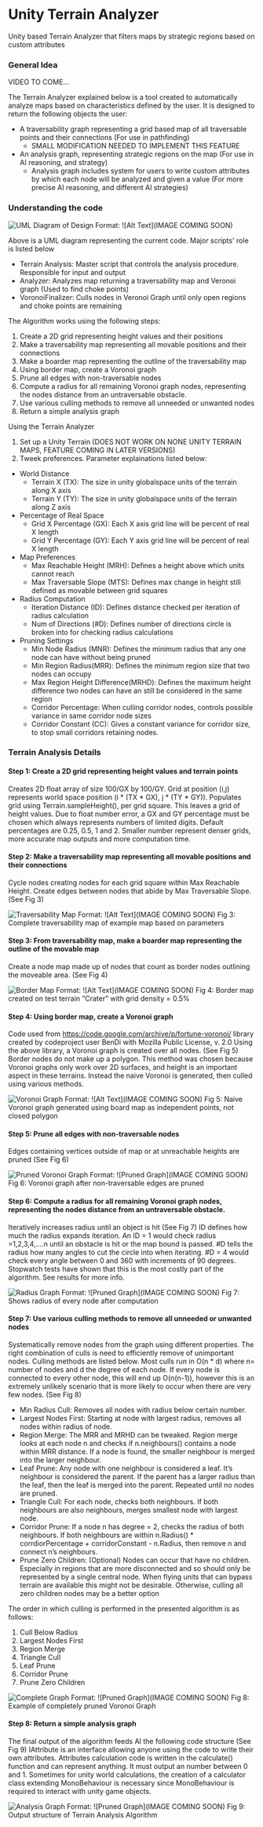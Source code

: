 # Unity Terrain Analyzer
Unity based Terrain Analyzer that filters maps by strategic regions based on custom attributes 



### General Idea
VIDEO TO COME...

The Terrain Analyzer explained below is a tool created to automatically analyze maps based on characteristics defined by the user. It is designed to return the following objects the user:
* A traversability graph representing a grid based map of all traversable points and their connections (For use in pathfinding)
  * SMALL MODIFICATION NEEDED TO IMPLEMENT THIS FEATURE
* An analysis graph, representing strategic regions on the map (For use in AI reasoning, and strategy)
  * Analysis graph includes system for users to write custom attributes by which each node will be analyzed and given a value (For more precise AI reasoning, and different AI strategies)
 
 
 
### Understanding the code
![UML Diagram of Design](/images/logo.png)
Format: ![Alt Text](IMAGE COMING SOON)


Above is a UML diagram representing the current code. Major scripts' role is listed below
* Terrain Analysis: Master script that controls the analysis procedure. Responsible for input and output
* Analyzer: Analyzes map returning a traversability map and Veronoi graph (Used to find choke points)
* VoronoiFinalizer: Culls nodes in Veronoi Graph until only open regions and choke points are remaining


The Algorithm works using the following steps:
1. Create a 2D grid representing height values and their positions
2. Make a traversability map representing all movable positions and their connections
3. Make a boarder map representing the outline of the traversability map
4. Using border map, create a Voronoi graph 
5. Prune all edges with non-traversable nodes
6. Compute a radius for all remaining Voronoi graph nodes, representing the nodes distance from an untraversable obstacle. 
7. Use various culling methods to remove all unneeded or unwanted nodes
8. Return a simple analysis graph


Using the Terrain Analyzer
1. Set up a Unity Terrain (DOES NOT WORK ON NONE UNITY TERRAIN MAPS, FEATURE COMING IN LATER VERSIONS)
2. Tweek preferences. Parameter explainations listed below:
  * World Distance
    * Terrain X (TX): The size in unity globalspace units of the terrain along X axis
    * Terrain Y (TY): The size in unity globalspace units of the terrain along Z axis
  * Percentage of Real Space
    * Grid X Percentage (GX): Each X axis grid line will be percent of real X length
    * Grid Y Percentage (GY): Each Y axis grid line will be percent of real X length
  * Map Preferences
    * Max Reachable Height (MRH): Defines a height above which units cannot reach
    * Max Traversable Slope (MTS): Defines max change in height still defined as movable between grid squares
  * Radius Computation
    * Iteration Distance (ID): Defines distance checked per iteration of radius calculation
    * Num of Directions (#D): Defines number of directions circle is broken into for checking radius calculations
  * Pruning Settings
    * Min Node Radius (MNR): Defines the minimum radius that any one node can have without being pruned
    * Min Region Radius(MRR): Defines the minimum region size that two nodes can occupy
    * Max Region Height Difference(MRHD): Defines the maximum height difference two nodes can have an still be considered in the same region
    * Corridor Percentage: When culling corridor nodes, controls possible variance in same corridor node sizes
    * Corridor Constant (CC): Gives a constant variance for corridor size, to stop small corridors retaining nodes. 



### Terrain Analysis Details


#### Step 1: Create a 2D grid representing height values and terrain points
Creates 2D float array of size 100/GX by 100/GY. Grid at position (i,j) represents world space position (i * (TX * GX), j * (TY * GY)). Populates grid using Terrain.sampleHeight(), per grid square. This leaves a grid of height values. 
Due to float number error, a GX and GY percentage must be chosen which always represents numbers of limited digits. Default percentages are 0.25, 0.5, 1 and 2. Smaller number represent denser grids, more accurate map outputs and more computation time. 


#### Step 2: Make a traversability map representing all movable positions and their connections
Cycle nodes creating nodes for each grid square within Max Reachable Height. Create edges between nodes that abide by Max Traversable Slope. (See Fig 3)

![Traversability Map](/images/logo.png)
Format: ![Alt Text](IMAGE COMING SOON)
Fig 3: Complete traversability map of example map based on parameters


#### Step 3: From traversability map, make a boarder map representing the outline of the movable map
Create a node map made up of nodes that count as border nodes outlining the moveable area. (See Fig 4)

![Border Map](/images/logo.png)
Format: ![Alt Text](IMAGE COMING SOON)
Fig 4: Border map created on test terrain “Crater” with grid density = 0.5%


#### Step 4: Using border map, create a Voronoi graph
Code used from https://code.google.com/archive/p/fortune-voronoi/ library created by codeproject user BenDi with Mozilla Public License, v. 2.0
Using the above library, a Voronoi graph is created over all nodes. (See Fig 5)
Border nodes do not make up a polygon. This method was chosen because Voronoi graphs only work over 2D surfaces, and height is an important aspect in these terrains. Instead the naive Voronoi is generated, then culled using various methods.

![Voronoi Graph](/images/logo.png)
Format: ![Alt Text](IMAGE COMING SOON)
Fig 5: Naive Voronoi graph generated using board map as independent points, not closed polygon


#### Step 5: Prune all edges with non-traversable nodes
Edges containing vertices outside of map or at unreachable heights are pruned (See Fig 6)

![Pruned Voronoi Graph](/images/logo.png)
Format: ![Pruned Graph](IMAGE COMING SOON)
Fig 6: Voronoi graph after non-traversable edges are pruned


#### Step 6: Compute a radius for all remaining Voronoi graph nodes, representing the nodes distance from an untraversable obstacle.
Iteratively increases radius until an object is hit (See Fig 7)
ID defines how much the radius expands iteration. An ID = 1 would check radius =1,2,3,4,....n until an obstacle is hit or the map bound is passed.
#D tells the radius how many angles to cut the circle into when iterating. #D = 4 would check every angle between 0 and 360 with increments of 90 degrees. 
Stopwatch tests have shown that this is the most costly part of the algorithm. See results for more info.

![Radius Graph](/images/logo.png)
Format: ![Pruned Graph](IMAGE COMING SOON)
Fig 7: Shows radius of every node after computation


#### Step 7: Use various culling methods to remove all unneeded or unwanted nodes
Systematically remove nodes from the graph using different properties. The right combination of culls is need to efficiently remove of unimportant nodes. Culling methods are listed below. Most culls run in O(n * d) where n= number of nodes and d the degree of each node. If every node is connected to every other node, this will end up O(n(n-1)), however this is an extremely unlikely scenario that is more likely to occur when there are very few nodes. (See Fig 8)
  * Min Radius Cull: Removes all nodes with radius below certain number. 
  * Largest Nodes First: Starting at node with largest radius, removes all nodes within radius of node.
  * Region Merge: The MRR and MRHD can be tweaked. Region merge looks at each node n and checks if n.neighbours() contains a node within MRR distance. If a node is found, the smaller neighbour is merged into the larger neighbour. 
  * Leaf Prune: Any node with one neighbour is considered a leaf. It’s neighbour is considered the parent. If the parent has a larger radius than the leaf,  then the leaf is merged into the parent. Repeated until no nodes are pruned. 
  * Triangle Cull: For each node, checks both neighbours. If both neighbours are also neighbours, merges smallest node with largest node.
  * Corridor Prune: If a node n has degree = 2, checks the radius of both neighbours. If both neighbours are within n.Radius() * corrdiorPercentage + corridorConstant - n.Radius, then remove n and connect n’s neighbours.
  * Prune Zero Children: (Optional) Nodes can occur that have no children. Especially in regions that are more disconnected and so should only be represented by a single central node. When flying units that can bypass terrain are available this might not be desirable. Otherwise, culling all zero children nodes may be a better option

The order in which culling is performed in the presented algorithm is as follows:
1. Cull Below Radius
2. Largest Nodes First
3. Region Merge
4. Triangle Cull
5. Leaf Prune
6. Corridor Prune
7. Prune Zero Children

![Complete Graph](/images/logo.png)
Format: ![Pruned Graph](IMAGE COMING SOON)
Fig 8: Example of completely pruned Voronoi Graph


#### Step 8: Return a simple analysis graph
The final output of the algorithm feeds AI the following code structure (See Fig 9)
IAttribute is an interface allowing anyone using the code to write their own attributes. Attributes calculation code is written in the calculate() function and can represent anything. It must output an number between 0 and 1. Sometimes for unity world calculations, the creation of a calculator class extending MonoBehaviour is necessary since MonoBehaviour is required to interact with unity game objects. 

![Analysis Graph](/images/logo.png)
Format: ![Pruned Graph](IMAGE COMING SOON)
Fig 9: Output structure of Terrain Analysis Algorithm



